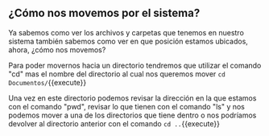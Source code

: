 
## ¿Cómo nos movemos por el sistema?

Ya sabemos como ver los archivos y carpetas que tenemos en nuestro sistema también sabemos como ver en que posición estamos ubicados,  ahora, ¿cómo nos movemos?

Para poder movernos hacia un directorio tendremos que utilizar el  comando "cd" mas el nombre  del directorio al cual nos queremos mover `cd Documentos/`{{execute}}

Una vez en este directorio podemos revisar la dirección en la que estamos con el comando "pwd",  revisar lo que tienen con el comando "ls"  y nos podemos mover a una de  los directorios que tiene dentro o nos podríamos devolver al directorio anterior con el comando `cd ..`{{execute}}



